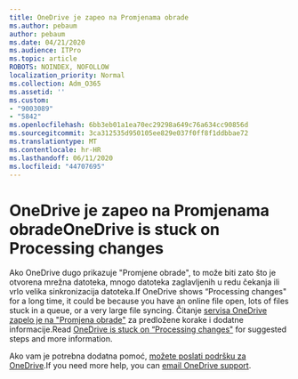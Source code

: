 ```yaml
---
title: OneDrive je zapeo na Promjenama obrade
ms.author: pebaum
author: pebaum
ms.date: 04/21/2020
ms.audience: ITPro
ms.topic: article
ROBOTS: NOINDEX, NOFOLLOW
localization_priority: Normal
ms.collection: Adm_O365
ms.assetid: ''
ms.custom:
- "9003089"
- "5842"
ms.openlocfilehash: 6bb3eb01a1ea70ec29298a649c76a634cc90856d
ms.sourcegitcommit: 3ca312535d950105ee829e037f0ff8f1ddbbae72
ms.translationtype: MT
ms.contentlocale: hr-HR
ms.lasthandoff: 06/11/2020
ms.locfileid: "44707695"
---
```

# <a name="onedrive-is-stuck-on-processing-changes"></a><span data-ttu-id="2a16a-102">OneDrive je zapeo na Promjenama obrade</span><span class="sxs-lookup"><span data-stu-id="2a16a-102">OneDrive is stuck on Processing changes</span></span>

<span data-ttu-id="2a16a-103">Ako OneDrive dugo prikazuje "Promjene obrade", to može biti zato što je otvorena mrežna datoteka, mnogo datoteka zaglavljenih u redu čekanja ili vrlo velika sinkronizacija datoteka.</span><span class="sxs-lookup"><span data-stu-id="2a16a-103">If OneDrive shows “Processing changes" for a long time, it could be because you have an online file open, lots of files stuck in a queue, or a very large file syncing.</span></span> <span data-ttu-id="2a16a-104">Čitanje [servisa OneDrive zapelo je na "Promjena obrade"](https://support.office.com/article/onedrive-is-stuck-on-processing-changes-b386b813-9b66-4e47-8c4c-2b45533edccd) za predložene korake i dodatne informacije.</span><span class="sxs-lookup"><span data-stu-id="2a16a-104">Read  [OneDrive is stuck on “Processing changes"](https://support.office.com/article/onedrive-is-stuck-on-processing-changes-b386b813-9b66-4e47-8c4c-2b45533edccd) for suggested steps and more information.</span></span>

<span data-ttu-id="2a16a-105">Ako vam je potrebna dodatna pomoć, [možete poslati podršku za OneDrive](https://go.microsoft.com/fwlink/p/?LinkId=528676).</span><span class="sxs-lookup"><span data-stu-id="2a16a-105">If you need more help, you can  [email OneDrive support](https://go.microsoft.com/fwlink/p/?LinkId=528676).</span></span>